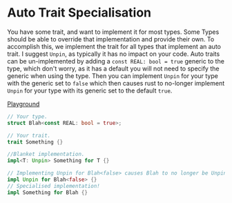# Auto Trait Specialisation
You have some trait, and want to implement it for most types.
Some Types should be able to override that implementation and provide their own.
To accomplish this, we implement the trait for all types that implement an auto trait. I suggest `Unpin`, as typically it has no impact on your code. Auto traits can be un-implemented by adding a `const REAL: bool = true` generic to the type, which don't worry, as it has a default you will not need to specify the generic when using the type. Then you can implement `Unpin` for your type with the generic set to `false` which then causes rust to no-longer implement `Unpin` for your type with its generic set to the default `true`.

[Playground](https://play.rust-lang.org/?version=stable&mode=debug&edition=2024&gist=c851f4e25816b28f2f9396c788c01c08)
```rust
// Your type.
struct Blah<const REAL: bool = true>;

// Your trait.
trait Something {}

//Blanket implementation.
impl<T: Unpin> Something for T {}

// Implementing Unpin for Blah<false> causes Blah to no longer be Unpin.
impl Unpin for Blah<false> {}
// Specialised implementation!
impl Something for Blah {}
```
